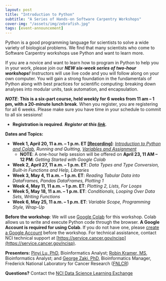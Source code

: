 ```yaml
---
layout: post
title: "Introduction to Python"
subtitle: "A Series of Hands-on Software Carpentry Workshops"
cover-img: "/assets/img/zebrafish.jpg"
tags: [event-announcement]
---
```


Python is a good programming language for scientists to solve a wide variety of biological problems. We find that many scientists who come to Software Carpentry workshops use Python and want to learn more.

If you are a novice and want to learn how to program in Python to help you in your work, please join our ***NEW six-week series of two-hour workshops!*** Instructors will use live code and you will follow along on your own computer. You will gain a strong foundation in the fundamentals of Python along with best practices for scientific computing: breaking down analyses into modular units, task automation, and encapsulation.
    
***NOTE***: **This is a six-part course, held weekly for 6 weeks from 11 am – 1 pm, with a 20-minute lunch break**. When you register, you are registering for all 6 weeks. Please make sure you have time in your schedule to commit to all six sessions!
* **Registration is required**.  ***Register at this [link](https://forms.microsoft.com/Pages/ResponsePage.aspx?id=eHW3FHOX1UKFByUcotwrBmDgIuGoyFtKtAENP6lcJwhUOEpVQkJGVExFSUhCU1BNUTlENDRRWFEyMC4u).***

**Dates and Topics:**
* **Week 1, April 20, 11 a.m. – 1 p.m. ET [[Recording]](https://youtu.be/uf72-xQOBJg)**: *[Introduction to Python and Colab](https://github.com/CBIIT/p2p-datasci/raw/gh-pages/attachments/python_carpentry_workshop-2021-04-20.pdf), Running and Quitting, [Variables and Assignment](https://colab.research.google.com/drive/1Ldu99vd3gmpy3He-DeQGJxRKbK0RNs5K?usp=sharing)* 
    * **NOTE**: A one-hour help session will be offered on **April 23, 11 AM – 12 PM**: *Getting Started with Google Colab*
* **Week 2, April 27, 11 a.m. – 1 p.m. ET**: *Data Types and Type Conversion, Built-in Functions and Help, Libraries*
* **Week 3, May 4, 11 a.m. – 1 p.m. ET**: *Reading Tabular Data into DataFrames, Pandas DataFrames, Plotting 1*
* **Week 4, May 11, 11 a.m. – 1 p.m. ET**: *Plotting 2, Lists, For Loops*
* **Week 5, May 18, 11 a.m. – 1 p.m. ET**: *Conditionals, Looping Over Data Sets, Writing Functions*
* **Week 6, May 25, 11 a.m. – 1 p.m. ET**: *Variable Scope, Programming Style, Wrap-Up*

**Before the workshop**: We will use [Google Colab](https://colab.research.google.com/) for this workshop. Colab allows us to write and execute Python code through the browser. **A Google Account is required for using Colab**. If you do not have one, please [create a Google Account](https://support.google.com/accounts/answer/27441?hl=en) before the workshop. For technical assistance, contact NCI technical support at [https://service.cancer.gov/ncisp](https://service.cancer.gov/ncisp).

**Presenters:** [Pinyi Lu, PhD](https://www.linkedin.com/in/pinyi-lu-b4150412/), Bioinformatics Analyst; [Robin Kramer, MS](https://www.linkedin.com/in/robin-kramer-70847711/), Bioinformatics Analyst; and [George Zaki, PhD](https://www.linkedin.com/in/george-zaki-361b2131/), Bioinformatics Manager, Frederick National Laboratory for Cancer Research ([FNLCR](https://frederick.cancer.gov))

**Questions?** Contact the [NCI Data Science Learning Exchange](mailto:NCIDataScienceLearningExchange@mail.nih.gov)
